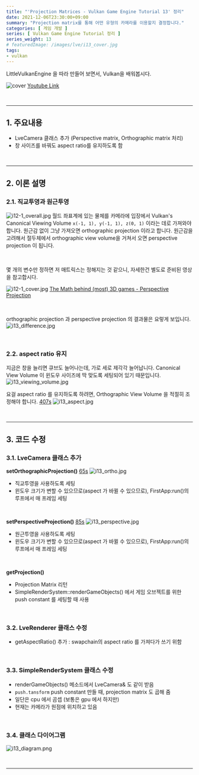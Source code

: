 ```yaml
---
title: "'Projection Matrices - Vulkan Game Engine Tutorial 13' 정리"
date: 2021-12-06T23:30:00+09:00
summary: "Projection matrix를 통해 어떤 유형의 카메라를 이용할지 결정합니다."
categories: [ 게임 개발 ]
series: [ Vulkan Game Engine Tutorial 정리 ]
series_weight: 13
# featuredImage: /images/lve/i13_cover.jpg
tags:
- vulkan
---
```


LittleVulkanEngine 을 따라 만들어 보면서, Vulkan을 배워봅시다.


![cover](/images/lve/i13_cover.jpg)
[Youtube Link](https://youtu.be/YO46x8fALzE?list=PL8327DO66nu9qYVKLDmdLW_84-yE4auCR)

<br/>

---


## 1. 주요내용

- LveCamera 클래스 추가 (Perspective matrix, Orthographic matrix 처리)
- 창 사이즈를 바꿔도 aspect ratio를 유지하도록 함

<br/>

---

## 2. 이론 설명

### 2.1. 직교투영과 원근투영

![i12-1_overall.jpg](/images/lve/i12-1_overall.jpg)
월드 좌표계에 있는 물체를 카메라에 입장에서 Vulkan's Canonical Viewing Volume `x(-1, 1), y(-1, 1), z(0, 1)` 이라는 데로 가져와야 합니다.
원근감 없이 그냥 가져오면 orthographic projection 이라고 합니다.
원근감을 고려해서 절두체에서 orthographic view volume을 거쳐서 오면 perspective projection 이 됩니다.

<br/>

몇 개의 변수만 정하면 저 매트릭스는 정해지는 것 같으니, 자세한건 별도로 준비된 영상을 참고합시다.

![i12-1_cover.jpg](/images/lve/i12-1_cover.jpg)
[The Math behind (most) 3D games - Perspective Projection](https://www.youtube.com/watch?v=U0_ONQQ5ZNM&list=PL8327DO66nu9qYVKLDmdLW_84-yE4auCR)


<br/>

orthographic projection 과 perspective projection 의 결과물은 요렇게 보입니다.
![i13_difference.jpg](/images/lve/i13_difference.jpg)

<br/>

### 2.2. aspect ratio 유지

지금은 창을 늘리면 큐브도 늘어나는데, 가로 세로 제각각 늘어납니다.
Canonical View Volume 이 윈도우 사이즈에 딱 맞도록 세팅되어 있기 때문입니다.
![i13_viewing_volume.jpg](/images/lve/i13_viewing_volume.jpg)


요걸 aspect ratio 를 유지하도록 하려면, Orthographic View Volume 을 적절히 조정해야 합니다.
[407s](https://youtu.be/YO46x8fALzE?list=PL8327DO66nu9qYVKLDmdLW_84-yE4auCR&t=407)
![i13_aspect.jpg](/images/lve/i13_aspect.jpg)


<br/>

---

## 3. 코드 수정

### 3.1. LveCamera 클래스 추가
**setOrthographicProjection()**
[65s](https://youtu.be/YO46x8fALzE?list=PL8327DO66nu9qYVKLDmdLW_84-yE4auCR&t=65)
![i13_ortho.jpg](/images/lve/i13_ortho.jpg)
- 직교투영을 사용하도록 세팅
- 윈도우 크기가 변할 수 있으므로(aspect 가 바뀔 수 있으므로), FirstApp:run()의 루프에서 매 프레임 세팅

<br/>

**setPerspectiveProjection()**
[85s](https://youtu.be/YO46x8fALzE?list=PL8327DO66nu9qYVKLDmdLW_84-yE4auCR&t=85)
![i13_perspective.jpg](/images/lve/i13_perspective.jpg)
- 원근투영을 사용하도록 세팅
- 윈도우 크기가 변할 수 있으므로(aspect 가 바뀔 수 있으므로), FirstApp:run()의 루프에서 매 프레임 세팅

<br/>

**getProjection()**
- Projection Matrix 리턴
- SimpleRenderSystem::renderGameObjects() 에서 게임 오브젝트를 위한 push constant 를 세팅할 때 사용

<br/>

### 3.2. LveRenderer 클래스 수정
- getAspectRatio() 추가 : swapchain의 aspect ratio 를 가져다가 쓰기 위함

<br/>

### 3.3. SimpleRenderSystem 클래스 수정
- renderGameObjects() 메소드에서 LveCamera& 도 같이 받음
- `push.tansform` push constant 만들 때, projection matrix 도 곱해 줌
- 일단은 cpu 에서 곰셉 (보통은 gpu 에서 하지만)
- 현재는 카메라가 원점에 위치하고 있음

<br/>


### 3.4. 클래스 다이어그램
![i13_diagram.png](/images/lve/i13_diagram.png)


<br/>

---